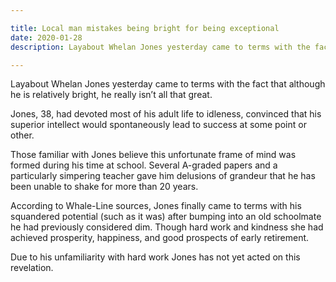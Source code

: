 ```yaml
---

title: Local man mistakes being bright for being exceptional
date: 2020-01-28
description: Layabout Whelan Jones yesterday came to terms with the fact that although he is relatively bright, he really isn’t all that great.

---
```


Layabout Whelan Jones yesterday came to terms with the fact that although he is relatively bright, he really isn’t all that great.

Jones, 38, had devoted most of his adult life to idleness, convinced that his superior intellect would spontaneously lead to success at some point or other.

Those familiar with Jones believe this unfortunate frame of mind was formed during his time at school. Several A-graded papers and a particularly simpering teacher gave him delusions of grandeur that he has been unable to shake for more than 20 years.

According to Whale-Line sources, Jones finally came to terms with his squandered potential (such as it was) after bumping into an old schoolmate he had previously considered dim. Though hard work and kindness she had achieved prosperity, happiness, and good prospects of early retirement.

Due to his unfamiliarity with hard work Jones has not yet acted on this revelation.